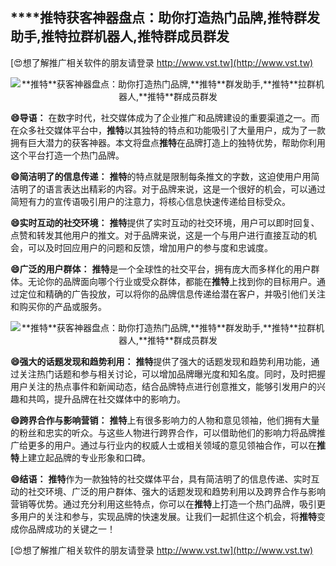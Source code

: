 ## ****推特**获客神器盘点：助你打造热门品牌,**推特**群发助手,**推特**拉群机器人,**推特**群成员群发**

[😍想了解推广相关软件的朋友请登录 http://www.vst.tw](http://www.vst.tw)

 <center><img src="https://vst.tw/MP4/tuiguang/png/6.png" alt="**推特**获客神器盘点：助你打造热门品牌,**推特**群发助手,**推特**拉群机器人,**推特**群成员群发"></center>

**😄导语：**
在数字时代，社交媒体成为了企业推广和品牌建设的重要渠道之一。而在众多社交媒体平台中，**推特**以其独特的特点和功能吸引了大量用户，成为了一款拥有巨大潜力的获客神器。本文将盘点**推特**在品牌打造上的独特优势，帮助你利用这个平台打造一个热门品牌。

**😄简洁明了的信息传递：**
**推特**的特点就是限制每条推文的字数，这迫使用户用简洁明了的语言表达出精彩的内容。对于品牌来说，这是一个很好的机会，可以通过简短有力的宣传语吸引用户的注意力，将核心信息快速传递给目标受众。

**😄实时互动的社交环境：**
**推特**提供了实时互动的社交环境，用户可以即时回复、点赞和转发其他用户的推文。对于品牌来说，这是一个与用户进行直接互动的机会，可以及时回应用户的问题和反馈，增加用户的参与度和忠诚度。

**😄广泛的用户群体：**
**推特**是一个全球性的社交平台，拥有庞大而多样化的用户群体。无论你的品牌面向哪个行业或受众群体，都能在**推特**上找到你的目标用户。通过定位和精确的广告投放，可以将你的品牌信息传递给潜在客户，并吸引他们关注和购买你的产品或服务。

 <center><img src="https://vst.tw/MP4/tuiguang/png/5.png" alt="**推特**获客神器盘点：助你打造热门品牌,**推特**群发助手,**推特**拉群机器人,**推特**群成员群发"></center>

**😄强大的话题发现和趋势利用：**
**推特**提供了强大的话题发现和趋势利用功能，通过关注热门话题和参与相关讨论，可以增加品牌曝光度和知名度。同时，及时把握用户关注的热点事件和新闻动态，结合品牌特点进行创意推文，能够引发用户的兴趣和共鸣，提升品牌在社交媒体中的影响力。

**😄跨界合作与影响营销：**
**推特**上有很多影响力的人物和意见领袖，他们拥有大量的粉丝和忠实的听众。与这些人物进行跨界合作，可以借助他们的影响力将品牌推广给更多的用户。通过与行业内的权威人士或相关领域的意见领袖合作，可以在**推特**上建立起品牌的专业形象和口碑。

**😄结语：**
**推特**作为一款独特的社交媒体平台，具有简洁明了的信息传递、实时互动的社交环境、广泛的用户群体、强大的话题发现和趋势利用以及跨界合作与影响营销等优势。通过充分利用这些特点，你可以在**推特**上打造一个热门品牌，吸引更多用户的关注和参与，实现品牌的快速发展。让我们一起抓住这个机会，将**推特**变成你品牌成功的关键之一！

[😍想了解推广相关软件的朋友请登录 http://www.vst.tw](http://www.vst.tw)



